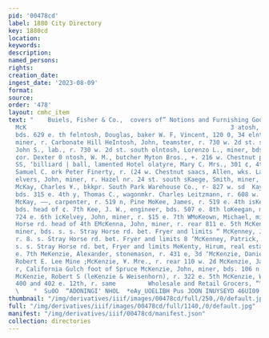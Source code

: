 ```yaml
---
pid: '00478cd'
label: 1880 City Directory
key: 1880cd
location: 
keywords: 
description: 
named_persons: 
rights: 
creation_date: 
ingest_date: '2023-08-09'
format: 
source: 
order: '478'
layout: cmhc_item
text: "    Buiels, Fisher & Co.,  covers of” Notions and Furnishing Goods. z  2aT
  McK                                                         3 atosh, Davia, renner
  bds. 629 e. th felntosh, Douglas, baker W. F, Vincent, 120 0, 34 elntosh, Henry,
  miner, r. Carbonate Hill HeIntosh, John, teamster, r. 730 w. 2d st. south alntosh,
  John S., lab., r. 730 w. 2d st. south olntosh, Lorenzo L., miner, bds. 2d st. pot
  ¢or. Dexter 0 ntosh, W. M., butcher Myton Bros., +. 216 w. Chestnut pIntosh, WwW.
  SS, ‘billiard | ball, lamented Hotel olatyre, Mary C. Mrs., 301 ¢, 4th Molntyre,
  Samuel C. ork Peter Finerty, r. (24 w. Chestnut saacs, Allen, wks. La Plata smelter
  elvers, John, miner, r. Hazel nr. 24 st. south sKaege, Smith, miner, r. s. end Hemlock
  McKay, Charles ¥., bkkpr. South Park Warehouse Co., r- 827 w. sd  Kay, J.. miner,
  bds. 315 e. 4th y, Thomas C., wagonmkr. Charles Leitzmann, r. 608 w. 34 et. south
  McKay, ——, carpenter, r. 519 n, Pine MoKee, James, r. 519 e. 4th isKee, John, miner,
  bds. head of ¢. 7th Kee, J. W., engineer, bds. 507 e. 8th loKeegan, miner, bds.
  724 e. 6th icKelvey, John, miner, r. $15 e. 7th WMoKeown, Michael, miner, r. Stray
  Horse rd. head of 4th EMcKenna, John, miner, r. rear 811 e. 5th McKenney, Edward,
  miner, bds. s. s. Stray Horse rd. bet. Fryer and limits “ McKenney, James, miner,
  r. 8. s. Stray Horse rd. bet. Fryer and limits 8 ‘McKenney, Patrick, miner, bds,
  s. s. Stray Horse rd. bet, Fryer and limits MeKenty, Hirum, real estate, r. 214
  e. 7th MeKenzie, Alexander, stonemason, r. 431 e, 3d ‘McKenzie, Daniel, engineer
  Robert E. Lee Mine ;McKenzie, ¥. Mre., r. rear 110 w. 2d McKenzie, Jaines, miner,
  r, California Gulch foot of Spruce McKenzie, John, miner, bds. 106 n. Leiter av.
  McKenzie, Robert S (leKenzie & Weisenhorn), r. 322 e. 5th McKenzie, William, corral,
  400 and 402 e. 12th, r. same         Wholesale and Retail Grocers, “™W. 2isuc0?
  \    °  Su0O  “ADONINGI' NHOL  *eAy_UOELIBH Pus JOON INUYSEYD 46UI09  AYMHUANOLLV.LS "
thumbnail: "/img/derivatives/iiif/images/00478cd/full/250,/0/default.jpg"
full: "/img/derivatives/iiif/images/00478cd/full/1140,/0/default.jpg"
manifest: "/img/derivatives/iiif/00478cd/manifest.json"
collection: directories
---
```

